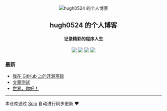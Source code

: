 <p align="center"><img alt="hugh0524 的个人博客" src="https://static.b3log.org/images/brand/solo-32.png"></p><h2 align="center">
hugh0524 的个人博客
</h2>

<h4 align="center">记录精彩的程序人生</h4>
<p align="center"><a title="hugh0524 的个人博客" target="_blank" href="https://github.com/hugh0524/solo-blog"><img src="https://img.shields.io/github/last-commit/hugh0524/solo-blog.svg?style=flat-square&color=FF9900"></a>
<a title="GitHub repo size in bytes" target="_blank" href="https://github.com/hugh0524/solo-blog"><img src="https://img.shields.io/github/repo-size/hugh0524/solo-blog.svg?style=flat-square"></a>
<a title="Solo Version" target="_blank" href="https://github.com/b3log/solo/releases"><img src="https://img.shields.io/badge/solo-3.6.6-f1e05a.svg?style=flat-square&color=blueviolet"></a>
<a title="Hits" target="_blank" href="https://github.com/b3log/hits"><img src="https://hits.b3log.org/hugh0524/solo-blog.svg"></a></p>

### 最新

* [我在 GitHub 上的开源项目](http://newblog.uproject.cn/my-github-repos)
* [文章测试](http://newblog.uproject.cn/articles/2019/11/10/1573371797144.html)
* [世界，你好！](http://newblog.uproject.cn/hello-solo)



---

本仓库通过 [Solo](https://github.com/b3log/solo) 自动进行同步更新 ❤️ 